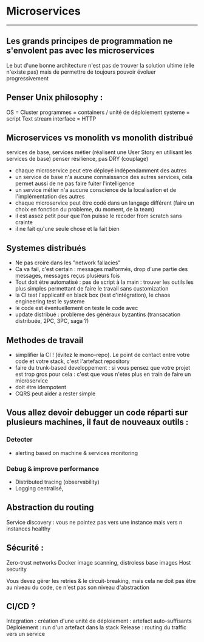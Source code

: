 # Microservices
---
Les grands principes de programmation ne s'envolent pas avec les microservices
---
Le but d'une bonne architecture n'est pas de trouver la solution ultime (elle n'existe pas) mais de permettre de toujours pouvoir évoluer progressivement

## Penser Unix philosophy :
OS = Cluster
programmes = containers / unité de déploiement
systeme = script
Text stream interface = HTTP

## Microservices vs monolith  vs monolith distribué
services de base, services métier (réalisent une User Story en utilisant les services de base)
penser résilience, pas DRY (couplage)

- chaque microservice peut etre déployé indépendamment des autres
- un service de base n'a aucune connaissance des autres services, cela permet aussi de ne pas faire fuiter l'intelligence
- un service métier n'a aucune conscience de la localisation et de l'implémentation des autres 
- chaque microservice peut être codé dans un langage différent (faire un choix en fonction du probleme, du moment, de la team)
- il est assez petit pour que l'on puisse le recoder from scratch sans crainte
- il ne fait qu'une seule chose et la fait bien

## Systemes distribués
- Ne pas croire dans les "network fallacies"
- Ca va fail, c'est certain : messages malformés, drop d'une partie des messages, messages reçus plusieurs fois
- Tout doit étre automatisé : pas de script à la main : trouver les outils les plus simples permettant de faire le travail sans customization
- la CI test l'applicatif en black box (test d'intégration), le chaos engineering test le systeme
- le code est éventuellement on teste le code avec
- update distribué : problème des généraux byzantins (transacation distribuée, 2PC, 3PC, saga ?)

## Methodes de travail
- simplifier la CI ! (évitez le mono-repo). Le point de contact entre votre code et votre stack, c'est l'artefact repository
- faire du trunk-based developpement : si vous pensez que votre projet est trop gros pour cela : c'est que vous n'etes plus en train de faire un microservice
- doit étre idempotent
- CQRS peut aider a rester simple 

## Vous allez devoir debugger un code réparti sur plusieurs machines, il faut de nouveaux outils :
### Detecter
- alerting based on machine & services monitoring
### Debug & improve performance
- Distributed tracing (observability)
- Logging centralisé, 


## Abstraction du routing
Service discovery : vous ne pointez pas vers une instance mais vers n instances healthy

## Sécurité :
Zero-trust networks
Docker image scanning, distroless base images
Host security

Vous devez gérer les retries & le circuit-breaking, mais cela ne doit pas être au niveau du code, ce n'est pas son niveau d'abstraction

## CI/CD ?
Integration : création d'une unité de déploiement : artefact auto-suffisants
Déploiement : run d'un artefact dans la stack
Release : routing du traffic vers un service
